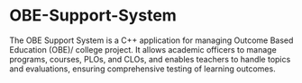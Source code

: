 # OBE-Support-System
The OBE Support System is a C++ application for managing Outcome Based Education (OBE)/ college project. It allows academic officers to manage programs, courses, PLOs, and CLOs, and enables teachers to handle topics and evaluations, ensuring comprehensive testing of learning outcomes.

